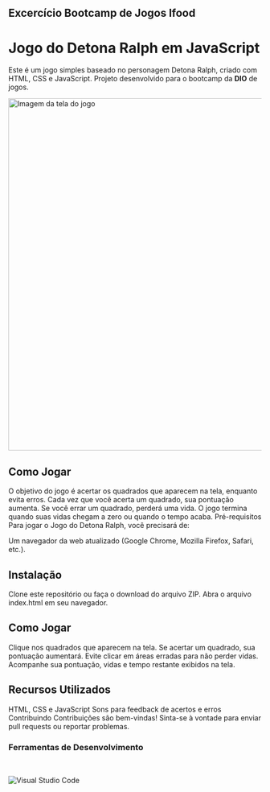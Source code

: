 <html>
<head></head>
<body>

## Excercício Bootcamp de Jogos Ifood

# Jogo do Detona Ralph em JavaScript
Este é um jogo simples baseado no personagem Detona Ralph, criado com HTML, CSS e JavaScript.
Projeto desenvolvido para o bootcamp da <b>DIO</b> de jogos.


<img src="https://github.com/LillyButterfly/detonaRalfGame/assets/88951197/19515c58-3b03-4cfa-a8df-1fe1523c4724" min-width="800px" max-width="800px" width="700px" align="center" alt="Imagem da tela do jogo">



## Como Jogar
O objetivo do jogo é acertar os quadrados que aparecem na tela, enquanto evita erros.
Cada vez que você acerta um quadrado, sua pontuação aumenta.
Se você errar um quadrado, perderá uma vida.
O jogo termina quando suas vidas chegam a zero ou quando o tempo acaba.
Pré-requisitos
Para jogar o Jogo do Detona Ralph, você precisará de:

Um navegador da web atualizado (Google Chrome, Mozilla Firefox, Safari, etc.).

## Instalação
Clone este repositório ou faça o download do arquivo ZIP.
Abra o arquivo index.html em seu navegador.

## Como Jogar
Clique nos quadrados que aparecem na tela.
Se acertar um quadrado, sua pontuação aumentará.
Evite clicar em áreas erradas para não perder vidas.
Acompanhe sua pontuação, vidas e tempo restante exibidos na tela.

## Recursos Utilizados
HTML, CSS e JavaScript
Sons para feedback de acertos e erros
Contribuindo
Contribuições são bem-vindas! Sinta-se à vontade para enviar pull requests ou reportar problemas.

### Ferramentas de Desenvolvimento

<br>

  ![Visual Studio Code](https://img.shields.io/badge/-Visual%20Studio%20Code-333333?style=flat&logo=visual-studio-code&logoColor=007ACC)


<body>
</html>


